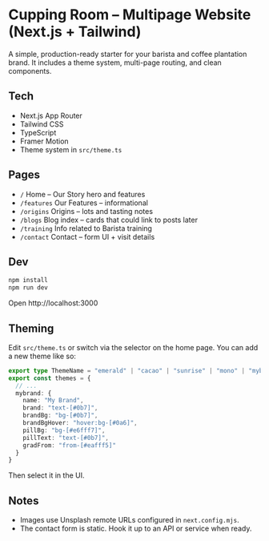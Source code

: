 # Cupping Room – Multipage Website (Next.js + Tailwind)

A simple, production-ready starter for your barista and coffee plantation brand. It includes a theme system, multi-page routing, and clean components.

## Tech
- Next.js App Router
- Tailwind CSS
- TypeScript
- Framer Motion
- Theme system in `src/theme.ts`

## Pages
- `/` Home – Our Story hero and features
- `/features` Our Features – informational
- `/origins` Origins – lots and tasting notes
- `/blogs` Blog index – cards that could link to posts later
- `/training` Info related to Barista training
- `/contact` Contact – form UI + visit details

## Dev
```bash
npm install
npm run dev
```
Open http://localhost:3000

## Theming
Edit `src/theme.ts` or switch via the selector on the home page. You can add a new theme like so:
```ts
export type ThemeName = "emerald" | "cacao" | "sunrise" | "mono" | "mybrand";
export const themes = {
  // ...
  mybrand: {
    name: "My Brand",
    brand: "text-[#0b7]",
    brandBg: "bg-[#0b7]",
    brandBgHover: "hover:bg-[#0a6]",
    pillBg: "bg-[#e6fff7]",
    pillText: "text-[#0b7]",
    gradFrom: "from-[#eafff5]"
  }
}
```
Then select it in the UI.

## Notes
- Images use Unsplash remote URLs configured in `next.config.mjs`.
- The contact form is static. Hook it up to an API or service when ready.
